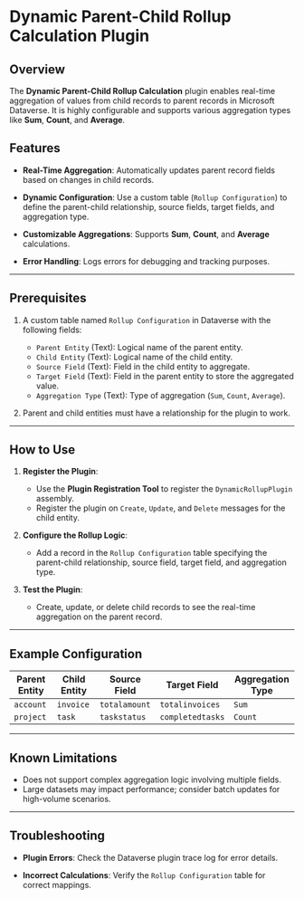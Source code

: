 # Dynamic Parent-Child Rollup Calculation Plugin

## Overview

The **Dynamic Parent-Child Rollup Calculation** plugin enables real-time aggregation of values from child records to parent records in Microsoft Dataverse. It is highly configurable and supports various aggregation types like **Sum**, **Count**, and **Average**.

## Features

- **Real-Time Aggregation**:
  Automatically updates parent record fields based on changes in child records.
  
- **Dynamic Configuration**:
  Use a custom table (`Rollup Configuration`) to define the parent-child relationship, source fields, target fields, and aggregation type.

- **Customizable Aggregations**:
  Supports **Sum**, **Count**, and **Average** calculations.

- **Error Handling**:
  Logs errors for debugging and tracking purposes.

---

## Prerequisites

1. A custom table named `Rollup Configuration` in Dataverse with the following fields:
   - `Parent Entity` (Text): Logical name of the parent entity.
   - `Child Entity` (Text): Logical name of the child entity.
   - `Source Field` (Text): Field in the child entity to aggregate.
   - `Target Field` (Text): Field in the parent entity to store the aggregated value.
   - `Aggregation Type` (Text): Type of aggregation (`Sum`, `Count`, `Average`).

2. Parent and child entities must have a relationship for the plugin to work.

---

## How to Use

1. **Register the Plugin**:
   - Use the **Plugin Registration Tool** to register the `DynamicRollupPlugin` assembly.
   - Register the plugin on `Create`, `Update`, and `Delete` messages for the child entity.

2. **Configure the Rollup Logic**:
   - Add a record in the `Rollup Configuration` table specifying the parent-child relationship, source field, target field, and aggregation type.

3. **Test the Plugin**:
   - Create, update, or delete child records to see the real-time aggregation on the parent record.

---

## Example Configuration

| Parent Entity | Child Entity     | Source Field | Target Field   | Aggregation Type |
|---------------|------------------|--------------|----------------|------------------|
| `account`     | `invoice`        | `totalamount`| `totalinvoices`| `Sum`            |
| `project`     | `task`           | `taskstatus` | `completedtasks`| `Count`         |

---

## Known Limitations

- Does not support complex aggregation logic involving multiple fields.
- Large datasets may impact performance; consider batch updates for high-volume scenarios.

---

## Troubleshooting

- **Plugin Errors**:
  Check the Dataverse plugin trace log for error details.

- **Incorrect Calculations**:
  Verify the `Rollup Configuration` table for correct mappings.
